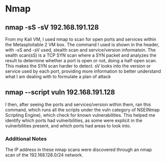 # Nmap
## nmap -sS -sV 192.168.191.128
From my Kali VM, I used nmap to scan for open ports and services within the Metasploitable 2 VM box. The command I used is shown in the header, with -sS and -sV used, stealth scan and service/version informatoin. The sealth scan(sS) is a TCP SYN scan where a SYN packet and analyzes the result to determine whether a port is open or not, doing a half-open scan. This makes the SYN scan harder to detect. sV looks into the version or service used by each port, providing more information to better understand what I am dealing with to formulate a plan of attack

## nmap --script vuln 192.168.191.128
I then, after seeing the ports and services/version within them, ran this command, which runs all the scripts under the vuln category of NSE(Nmap Scripting Engine), which check for known vulnerabilities. This helped me identify which ports had vulnerbilities, as some were explicit in the vulnerbilities present, and which ports had areas to look into. 

### Additional Notes
The IP address in these nmap scans were discovered through an nmap scan of the 192.168.128.0/24 network.

